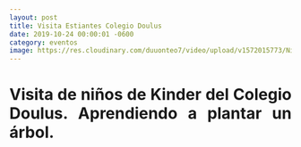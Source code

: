 ```yaml
---
layout: post
title: Visita Estiantes Colegio Doulus
date: 2019-10-24 00:00:01 -0600
category: eventos
image: https://res.cloudinary.com/duuonteo7/video/upload/v1572015773/Ni%C3%B1os%20doluos/WhatsApp_Video_2019-10-24_at_17.54.16.mp4
---
```


<head>
	
</head>
<body>

<body>
<h1 style="text-align: justify;">Visita de ni&ntilde;os de Kinder del Colegio Doulus. Aprendiendo a plantar un &aacute;rbol.</h1>

<p><img alt="" src="https://res.cloudinary.com/duuonteo7/image/upload/v1572015760/Ni%C3%B1os%20doluos/WhatsApp_Image_2019-10-24_at_17.50.23.jpg" /></p>

<p><img alt="" src="https://res.cloudinary.com/duuonteo7/image/upload/v1572015759/Ni%C3%B1os%20doluos/WhatsApp_Image_2019-10-24_at_10.11.36.jpg" /></p>

<p><img alt="" src="https://res.cloudinary.com/duuonteo7/image/upload/v1572015759/Ni%C3%B1os%20doluos/WhatsApp_Image_2019-10-24_at_17.47.37_2.jpg" /></p>

<p><img alt="" src="https://res.cloudinary.com/duuonteo7/image/upload/v1572015758/Ni%C3%B1os%20doluos/WhatsApp_Image_2019-10-24_at_17.47.37_1.jpg" /></p>

<p><img alt="" src="https://res.cloudinary.com/duuonteo7/image/upload/v1572015758/Ni%C3%B1os%20doluos/WhatsApp_Image_2019-10-24_at_17.47.37.jpg" /></p>

<p>&nbsp;</p>
</body>
</html>
